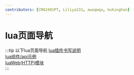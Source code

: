 ```yaml
---
contributors: [CMA2401PT, Liliya233, awaqwqa, kukinghan]
---
```


# lua页面导航 

:::tip 以下lua页面导航 
[lua插件书写说明](components/lua插件书写说明.md)    
[lua组件/api示例](examples/index.md)    
[luaWeb(HTTP)模块](modules/web-cn.md)       
:::